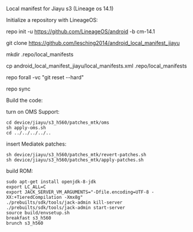 Local manifest for Jiayu s3 (Lineage os 14.1) 


Initialize a repository with LineageOS:

repo init -u https://github.com/LineageOS/android -b cm-14.1

git clone https://github.com/lesching2014/android_local_manifest_jiayu

mkdir .repo/local_manifests

cp android_local_manifest_jiayu/local_manifests.xml .repo/local_manifests

repo forall -vc "git reset --hard"

repo sync 

Build the code:

turn on OMS Support:
```
cd device/jiayu/s3_h560/patches_mtk/oms
sh apply-oms.sh
cd ../../../../..
```

insert Mediatek patches:
```
sh device/jiayu/s3_h560/patches_mtk/revert-patches.sh
sh device/jiayu/s3_h560/patches_mtk/apply-patches.sh
```

build ROM:
```
sudo apt-get install openjdk-8-jdk
export LC_ALL=C
export JACK_SERVER_VM_ARGUMENTS="-Dfile.encoding=UTF-8 -XX:+TieredCompilation -Xmx8g"
./prebuilts/sdk/tools/jack-admin kill-server
./prebuilts/sdk/tools/jack-admin start-server
source build/envsetup.sh
breakfast s3_h560
brunch s3_h560
```

